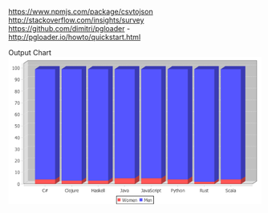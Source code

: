 https://www.npmjs.com/package/csvtojson
http://stackoverflow.com/insights/survey
https://github.com/dimitri/pgloader - http://pgloader.io/howto/quickstart.html

Output Chart
![Chart](./output.png)

